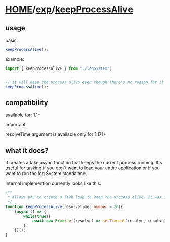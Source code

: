 # [HOME](../home.md)/[exp](./index.md)/[keepProcessAlive](./keepProcessAlive.md)

## usage

basic:
```typescript
keepProcessAlive();
```

example:
```typescript
import { keepProcessAlive } from "./logSystem";


// it will keep the process alive even though there's no reason for it to be kept alive
keepProcessAlive();
```

## compatibility

available for: 1.1+

> [!IMPORTANT]
> resolveTime argument is available only for 1.171+

## what it does?

It creates a fake async function that keeps the current process running. It's useful for tasking if you don't want to load your entire application or if you want to run the log System standalone.

Internal implemention currently looks like this:
```typescript
/**
 * allows you to create a fake loop to keep the process alive. It was used mostly for testing
 */
function keepProcessAlive(resolveTime: number = 20){
    (async () => {
        while(true){
            await new Promise((resolve) => setTimeout(resolve, resolveTime));
        }
    })();
}
```